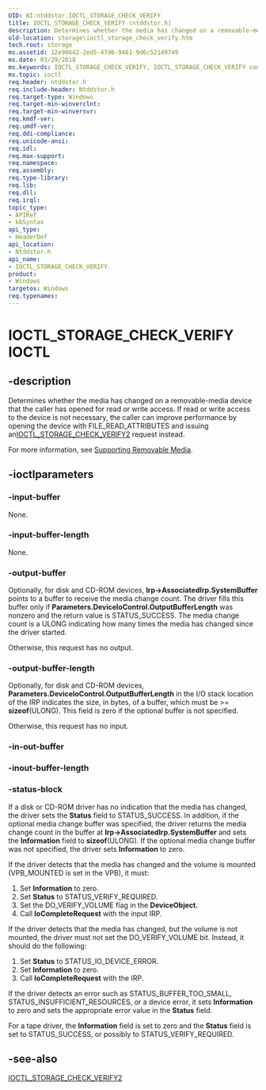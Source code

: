 ```yaml
---
UID: NI:ntddstor.IOCTL_STORAGE_CHECK_VERIFY
title: IOCTL_STORAGE_CHECK_VERIFY (ntddstor.h)
description: Determines whether the media has changed on a removable-media device that the caller has opened for read or write access.
old-location: storage\ioctl_storage_check_verify.htm
tech.root: storage
ms.assetid: 12e98642-2ed5-47d6-9461-9d6c52149749
ms.date: 03/29/2018
ms.keywords: IOCTL_STORAGE_CHECK_VERIFY, IOCTL_STORAGE_CHECK_VERIFY control, IOCTL_STORAGE_CHECK_VERIFY control code [Storage Devices], k307_5ec9ef19-a741-4fb9-876e-7cfc35699dbe.xml, ntddstor/IOCTL_STORAGE_CHECK_VERIFY, storage.ioctl_storage_check_verify
ms.topic: ioctl
req.header: ntddstor.h
req.include-header: Ntddstor.h
req.target-type: Windows
req.target-min-winverclnt: 
req.target-min-winversvr: 
req.kmdf-ver: 
req.umdf-ver: 
req.ddi-compliance: 
req.unicode-ansi: 
req.idl: 
req.max-support: 
req.namespace: 
req.assembly: 
req.type-library: 
req.lib: 
req.dll: 
req.irql: 
topic_type:
- APIRef
- kbSyntax
api_type:
- HeaderDef
api_location:
- Ntddstor.h
api_name:
- IOCTL_STORAGE_CHECK_VERIFY
product:
- Windows
targetos: Windows
req.typenames: 
---
```


# IOCTL_STORAGE_CHECK_VERIFY IOCTL


## -description



Determines whether the media has changed on a removable-media device that the caller has opened for read or write access. If read or write access to the device is not necessary, the caller can improve performance by opening the device with FILE_READ_ATTRIBUTES and issuing an<a href="https://docs.microsoft.com/windows-hardware/drivers/ddi/content/ntddstor/ni-ntddstor-ioctl_storage_check_verify2">IOCTL_STORAGE_CHECK_VERIFY2</a> request instead. 

For more information, see <a href="https://docs.microsoft.com/windows-hardware/drivers/kernel/supporting-removable-media">Supporting Removable Media</a>.




## -ioctlparameters




### -input-buffer

None.


### -input-buffer-length

None.


### -output-buffer

Optionally, for disk and CD-ROM devices, <b>Irp->AssociatedIrp.SystemBuffer</b> points to a buffer to receive the media change count. The driver fills this buffer only if <b>Parameters.DeviceIoControl.OutputBufferLength</b> was nonzero and the return value is STATUS_SUCCESS. The media change count is a ULONG indicating how many times the media has changed since the driver started.

Otherwise, this request has no output.


### -output-buffer-length

Optionally, for disk and CD-ROM devices, <b>Parameters.DeviceIoControl.OutputBufferLength</b> in the I/O stack location of the IRP indicates the size, in bytes, of a buffer, which must be >= <b>sizeof</b>(ULONG). This field is zero if the optional buffer is not specified.

Otherwise, this request has no input.


### -in-out-buffer








### -inout-buffer-length








### -status-block

If a disk or CD-ROM driver has no indication that the media has changed, the driver sets the <b>Status</b> field to STATUS_SUCCESS. In addition, if the optional media change buffer was specified, the driver returns the media change count in the buffer at <b>Irp->AssociatedIrp.SystemBuffer</b> and sets the <b>Information</b> field to <b>sizeof</b>(ULONG). If the optional media change buffer was not specified, the driver sets <b>Information</b> to zero.

If the driver detects that the media has changed and the volume is mounted (VPB_MOUNTED is set in the VPB), it must: 

<ol>
<li>
Set <b>Information</b> to zero.

</li>
<li>
Set <b>Status</b> to STATUS_VERIFY_REQUIRED.

</li>
<li>
Set the DO_VERIFY_VOLUME flag in the <b>DeviceObject.</b>

</li>
<li>
Call <b>IoCompleteRequest</b> with the input IRP.

</li>
</ol>
If the driver detects that the media has changed, but the volume is not mounted, the driver must not set the DO_VERIFY_VOLUME bit. Instead, it should do the following:

<ol>
<li>
Set <b>Status</b> to STATUS_IO_DEVICE_ERROR.

</li>
<li>
Set <b>Information</b> to zero.

</li>
<li>
Call <b>IoCompleteRequest</b> with the IRP.

</li>
</ol>
If the driver detects an error such as STATUS_BUFFER_TOO_SMALL, STATUS_INSUFFICIENT_RESOURCES, or a device error, it sets <b>Information</b> to zero and sets the appropriate error value in the <b>Status</b> field. 

For a tape driver, the <b>Information</b> field is set to zero and the <b>Status</b> field is set to STATUS_SUCCESS, or possibly to STATUS_VERIFY_REQUIRED.


## -see-also




<a href="https://docs.microsoft.com/windows-hardware/drivers/ddi/content/ntddstor/ni-ntddstor-ioctl_storage_check_verify2">IOCTL_STORAGE_CHECK_VERIFY2</a>
 

 

